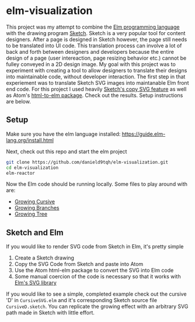 # elm-visualization

This project was my attempt to combine the [Elm programming language](http://elm-lang.org/) with the drawing program [Sketch](https://www.sketchapp.com/). Sketch is a very popular tool for content designers. After a page is designed in Sketch however, the page still needs to be translated into UI code. This translation process can involve a lot of back and forth between designers and developers because the entire design of a page (user intereaction, page resizing behavior etc.) cannot be fulley conveyed in a 2D design image. My goal with this project was to experiment with creating a tool to allow designers to translate their designs into maintainable code, without developer interaction. The first step in that experiement was to translate Sketch SVG images into maintanable Elm front end code. For this project I used heavily [Sketch's copy SVG feature](https://sketchapp.com/docs/exporting/code-export/) as well as Atom's [html-to-elm package](https://atom.io/packages/html-to-elm). Check out the results. Setup instructions are below.

## Setup
Make sure you have the elm language installed: https://guide.elm-lang.org/install.html

Next, check out this repo and start the elm project
```bash
git clone https://github.com/danield9tqh/elm-visualization.git
cd elm-visualization
elm-reactor
```

Now the Elm code should be running locally. Some files to play around with are:
* [Growing Cursive](http://localhost:8000/GrowingCursive.elm)
* [Growing Branches](http://localhost:8000/GrowingBranches.elm)
* [Growing Tree](http://localhost:8000/GrowingTree.elm)

## Sketch and Elm
If you would like to render SVG code from Sketch in Elm, it's pretty simple
  1) Create a Sketch drawing
  2) Copy the SVG Code from Sketch and paste into Atom
  3) Use the Atom html-elm package to convert the SVG into Elm code
  4) Some manual coercion of the code is necessary so that it works with [Elm's SVG library](http://package.elm-lang.org/packages/elm-lang/svg/latest/)

If you would like to see a simple, completed example check out the cursive 'D' in `CursiveSVG.elm` and it's corresponding Sketch source file `CursiveD.sketch`. You can replicate the growing effect with an arbitrary SVG path made in Sketch with little effort.

